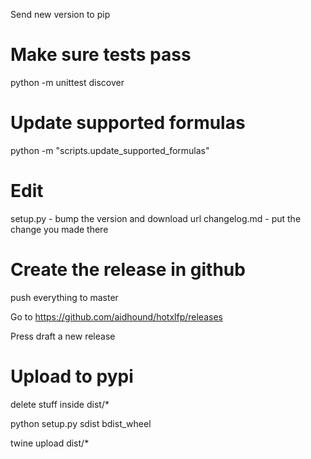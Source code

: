 Send new version to pip

# Make sure tests pass

python -m unittest discover

# Update supported formulas

python -m "scripts.update_supported_formulas"

# Edit

setup.py - bump the version and download url
changelog.md - put the change you made there

# Create the release in github

push everything to master

Go to
https://github.com/aidhound/hotxlfp/releases

Press draft a new release

# Upload to pypi

delete stuff inside dist/*

python setup.py sdist bdist_wheel

twine upload dist/*